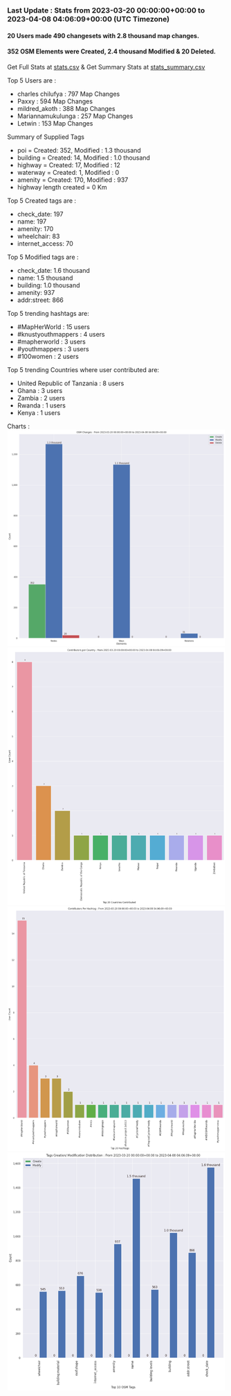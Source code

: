 ### Last Update : Stats from 2023-03-20 00:00:00+00:00 to 2023-04-08 04:06:09+00:00 (UTC Timezone)

#### 20 Users made 490 changesets with 2.8 thousand map changes.
#### 352 OSM Elements were Created, 2.4 thousand Modified & 20 Deleted.
Get Full Stats at [stats.csv](/stats/mapherworld/Daily/stats.csv)
 & Get Summary Stats at [stats_summary.csv](/stats/mapherworld/Daily/stats_summary.csv)

Top 5 Users are : 
- charles chilufya : 797 Map Changes
- Paxxy : 594 Map Changes
- mildred_akoth : 388 Map Changes
- Mariannamukulunga : 257 Map Changes
- Letwin : 153 Map Changes

Summary of Supplied Tags
- poi = Created: 352, Modified : 1.3 thousand
- building = Created: 14, Modified : 1.0 thousand
- highway = Created: 17, Modified : 12
- waterway = Created: 1, Modified : 0
- amenity = Created: 170, Modified : 937
- highway length created = 0 Km


Top 5 Created tags are :
- check_date: 197
- name: 197
- amenity: 170
- wheelchair: 83
- internet_access: 70


Top 5 Modified tags are :
- check_date: 1.6 thousand
- name: 1.5 thousand
- building: 1.0 thousand
- amenity: 937
- addr:street: 866


Top 5 trending hashtags are:
- #MapHerWorld : 15 users
- #knustyouthmappers : 4 users
- #mapherworld : 3 users
- #youthmappers : 3 users
- #100women : 2 users


Top 5 trending Countries where user contributed are:
- United Republic of Tanzania : 8 users
- Ghana : 3 users
- Zambia : 2 users
- Rwanda : 1 users
- Kenya : 1 users


 Charts : 
![Alt text](./stats_osm_changes.png) 
![Alt text](./stats_users_per_country.png) 
![Alt text](./stats_users_per_hashtag.png) 
![Alt text](./stats_tags.png) 
